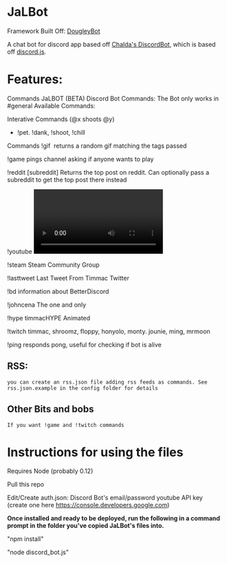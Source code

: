 # JaLBot

Framework Built Off: <a href="https://github.com/SteamingMutt/DougleyBot">DougleyBot</a>

A chat bot for discord app based off <a href="https://github.com/chalda/DiscordBot/">Chalda's DiscordBot</a>, which is based off <a href="https://github.com/hydrabolt/discord.js/">discord.js</a>.

# Features:
Commands
JaLBOT (BETA) Discord Bot Commands:
The Bot only works in #general 
Available Commands:

Interative Commands (@x shoots @y)
- !pet. !dank, !shoot, !chill

Commands
!gif <image tags>
    returns a random gif matching the tags passed

!game <name of game>
    pings channel asking if anyone wants to play

!reddit [subreddit]
    Returns the top post on reddit. Can optionally pass a subreddit to get the top post there instead

!youtube <video name>
    gets youtube video matching tags

!steam
    Steam Community Group

!lasttweet
    Last Tweet From Timmac Twitter

!bd
    information about BetterDiscord

!johncena
    The one and only

!hype
    timmacHYPE Animated

!twitch <streamer name>
    timmac, shroomz, floppy, honyolo, monty. jounie, ming, mrmoon

!ping
    responds pong, useful for checking if bot is alive
	
## RSS:
    you can create an rss.json file adding rss feeds as commands. See rss.json.example in the config folder for details

## Other Bits and bobs
	If you want !game and !twitch commands 
	
# Instructions for using the files

Requires Node (probably 0.12)

Pull this repo

Edit/Create auth.json: 
Discord Bot's email/password
youtube API key (create one here https://console.developers.google.com)

<strong>Once installed and ready to be deployed, run the following in a command prompt in the folder you've copied JaLBot's files into.</strong>


"npm install"

"node discord_bot.js"
